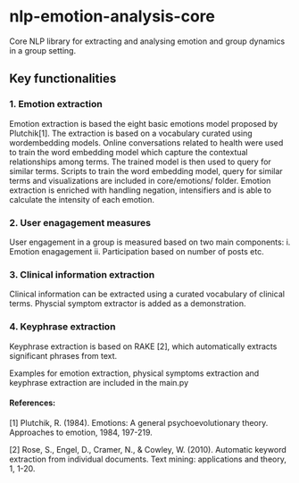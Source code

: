 # nlp-emotion-analysis-core
Core NLP library for extracting and analysing emotion and group dynamics in a group setting.

## Key functionalities

### 1. Emotion extraction
Emotion extraction is based the eight basic emotions model proposed by Plutchik[1]. The extraction is based on a vocabulary 
curated using wordembedding models. Online conversations related to health were used to train the word embedding model which capture the 
contextual relationships among terms. The trained model is then used to query for similar terms. Scripts to train the word embedding model,
query for similar terms and visualizations are included in core/emotions/ folder.
Emotion extraction is enriched with handling negation, intensifiers and is able to calculate the intensity of each emotion.


### 2. User enagagement measures
User engagement in a group is measured based on two main components:
  i. Emotion enagagement
  ii. Participation based on number of posts etc.
  

### 3. Clinical information extraction
Clinical information can be extracted using a curated vocabulary of clinical terms. Physcial symptom extractor is added as a demonstration.


### 4. Keyphrase extraction
Keyphrase extraction is based on RAKE [2], which automatically extracts significant phrases from text.





Examples for emotion extraction, physical symptoms extraction and keyphrase extraction are included in the main.py







#### References:

[1] Plutchik, R. (1984). Emotions: A general psychoevolutionary theory. Approaches to emotion, 1984, 197-219.

[2] Rose, S., Engel, D., Cramer, N., & Cowley, W. (2010). Automatic keyword extraction from individual documents. Text mining: applications and theory, 1, 1-20.
